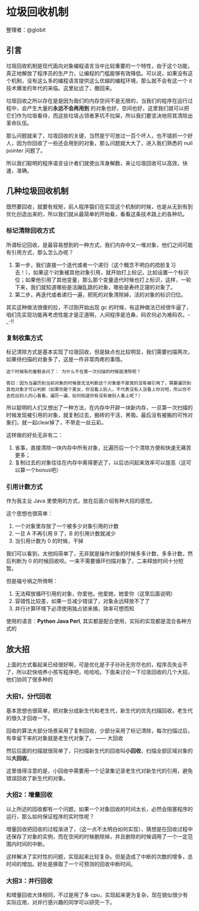 # 垃圾回收机制

整理者：@globit

## 引言

垃圾回收机制是现代面向对象编程语言当中比较重要的一个特性，由于这个功能，真正地解放了程序员的生产力，让编程的门槛能够有效降低。可以说，如果没有这个机制，没有这么多的编程语言提供这么优越的编程环境，那么就不会有这一个 it 技术爆发的年代的来临。这里扯远了，撤回来。

垃圾回收之所以存在是是因为我们的内存空间不是无限的，当我们的程序在运行过程中，会产生大量的**永远不会再用到** 的对象也好，空间也好，这里我们就可以把它们作为垃圾看待，而这些垃圾占领者茅坑不拉屎，所以我们要坚决地将其清除出革命队伍。

那么问题就来了，垃圾回收的关键，当然是宁可放过一百个坏人，也不错抓一个好人，因为你回收了一些还会用到的对象，那么问题就大大了，进入我们熟悉的 null pointer 问题了。

所以我们聪明的程序语言设计者们就使出浑身解数，来让垃圾回收可以高效，快速，准确。

## 几种垃圾回收机制

既然要回收，就要有规矩，前人程序猿们在实现这个机制的时候，也是从无到有到优化创造出来的，所以我们就从最简单的开始看，看看这条技术路上的各种坑。

### 标记清除回收方式
所谓标记回收，是最容易想到的一种方式，我们内存中又一堆对象，他们之间可能有引用方式，那么怎么办呢？

1. 第一步，我们直接一个迭代或者一个递归（这个概念不明白的捂脸复习去！），如果这个对象被其他对象引用，就开始打上标记，比如设置一个标识位；如果他引用了其他变量，那么那个变量迭代时候也打上标识，这样，一轮下来，我们就知道哪些是活蹦乱跳的对象，哪些是寿终正寝的对象了。
2. 第二步，再迭代或者递归一遍，把死的对象清除掉，活的对象的标识归位。

其实这种做法很傻的拉，不过刚开始出现 gc 的时候，有这种做法已经很牛逼了，咱们先实现功能再考虑性能才是正道啊，人间程序是沧桑，码农何必为难码农。-_-!!

### 复制收集方式

标记清除方式是基本实现了垃圾回收，但是缺点也比较明显，我们需要扫描两次，如果待扫描的对象多了，这是一件非常肉疼的事情。

```
这个时候有的童鞋会问了： 为什么不在第一次扫描的时候就清除呢？

答曰：因为当遍历到当前对象的时候是无法判断这个对象是不是真的没有被引用了，需要遍历到其他对象才可以判断（如果你是个美女，你没看上别人，不代表没有人没看上你对吧，所以你不去挖出别人的心看看，遍历一遍，如何知道你有没有被别人看上呢？）
```

所以聪明的人们又想出了一种方法，在内存中开辟一块新内存，一旦第一次扫描的时候发现被引用的对象，就复制过去，搬砖的干活，黑吸。最后没有被搬的可怜对象们，就一起clear掉了，不带走一丝云彩。

这样做的好处无非有二：

1. 省事，直接清除一块内存中所有对象，比遍历后一个个清除方便和快速无痛苦更多；
2. 复制过去的对象往往在内存中离得更近了，以后访问起来效率可以提高（这可以算一个bonus吧）

### 引用计数方式

作为我主业 Java 里使用的方式，放在后面介绍有种大招的感觉。

这个思想也很简单：

1. 一个对象里存放了一个被多少对象引用的计数
2. 一旦 A 不再引用 B 了，B 的引用计数就减少
3. 当引用计数为 0 的时候，干掉

我们可以看到，太他妈简单了，无非就是操作对象的时候多多计数，多多计数，然后判断为 0 的时候回收呗。一来不需要循环扫描对象了，二来释放时间十分短暂。

但是福兮祸之所倚啊：

1. 无法释放循环引用的对象，你爱他，他爱她，她爱你（这里后面说明）
2. 容错性比较差，如果一旦减少错误了，对象永远释放不了了
3. 并行计算环境下必须使用独占锁来搞，效率可想而知

使用的语言：**Python  Java  Perl**, 其实都是配合使用，实际的实现都是混合各种方式的


## 放大招
上面的方式看起来已经很好啊，可是优化是子子孙孙无穷尽也的，程序员失业不了，所以赶快培养小孩写程序吧，哈哈哈。下面来讨论一下垃圾回收的几个大招，他们协同了很多种的

### 大招1，分代回收

基本思想也很简单，把对象分成新生代和老生代，新生代的优先扫描回收，老生代的很久才回收一下。

回收的算法大部分场景采用了复制回收，少部分采用了标记清除，每次扫描过后，有幸留下来的对象就是老生代对象了。 —— 大回收

然后后面的扫描就很简单了，只扫描新生代的回收叫**小回收**，扫描全部区域对象的叫**大回收**。

这里值得注意的是，小回收中需要用一个记录集记录老生代对新生代的引用，避免错误回收了新生代的对象。

### 大招2：增量回收

以上所述的回收都有一个问题，如果一个对象回收的时间太长，必然会阻塞程序的运行，那么如何保证程序的实时性呢？

增量回收把回收的过程渐进了，（这一点不太明白如何实现），猜想是在回收过程中还保存了对象的实例，而在空闲的时候删除掉，并且删除的时候调用了一个一定范围内时间的中断。

这样解决了实时性的问题，实现起来比较复杂。但是造成了中断的次数的增多，总时间的增加。好处是换取了一个可预测的回收中断时间。


### 大招3：并行回收

和增量回收大体相同，不过是用了多 cpu，实现起来更为复杂，现在貌似很少有实际应用，对并行感兴趣的同学可以研究一下。






